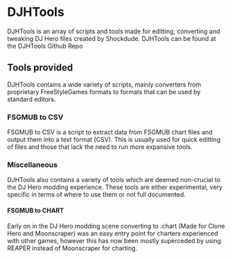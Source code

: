 # DJHTools
DJHTools is an array of scripts and tools made for editting, converting and tweaking DJ Hero files created by Shockdude. DJHTools can be found at the DJHTools Github Repo

## Tools provided
DJHTools contains a wide variety of scripts, mainly converters from proprietary FreeStyleGames formats to formats that can be used by standard editors.

### FSGMUB to CSV
FSGMUB to CSV is a script to extract data from FSGMUB chart files and output them into a text format (CSV). This is usually used for quick editting of files and those that lack the need to run more expansive tools.

### Miscellaneous
DJHTools also contains a variety of tools which are deemed non-crucial to the DJ Hero modding experience. These tools are either experimental, very specific in terms of where to use them or not full documented.

#### FSGMUB to CHART
Early on in the DJ Hero modding scene converting to .chart (Made for Clone Hero and Moonscraper) was an easy entry point for charters experienced with other games, however this has now been mostly superceded by using REAPER instead of Moonscraper for charting. 
